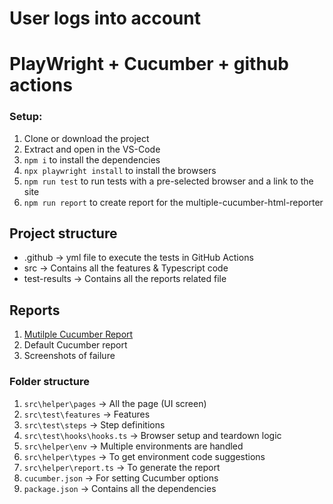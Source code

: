 # User logs into account

# PlayWright + Cucumber + github actions

### Setup:

1. Clone or download the project
2. Extract and open in the VS-Code
3. `npm i` to install the dependencies
4. `npx playwright install` to install the browsers
5. `npm run test` to run tests with a pre-selected browser and a link to the site
6. `npm run report` to create report for the multiple-cucumber-html-reporter

## Project structure

- .github -> yml file to execute the tests in GitHub Actions
- src -> Contains all the features & Typescript code
- test-results -> Contains all the reports related file

## Reports

1. [Mutilple Cucumber Report](https://github.com/WasiqB/multiple-cucumber-html-reporter)
2. Default Cucumber report
3. Screenshots of failure

### Folder structure

1. `src\helper\pages` -> All the page (UI screen)
2. `src\test\features` -> Features 
3. `src\test\steps` -> Step definitions
4. `src\test\hooks\hooks.ts` -> Browser setup and teardown logic
5. `src\helper\env` -> Multiple environments are handled
6. `src\helper\types` -> To get environment code suggestions
7. `src\helper\report.ts` -> To generate the report
8. `cucumber.json` -> For setting Cucumber options
9. `package.json` -> Contains all the dependencies
